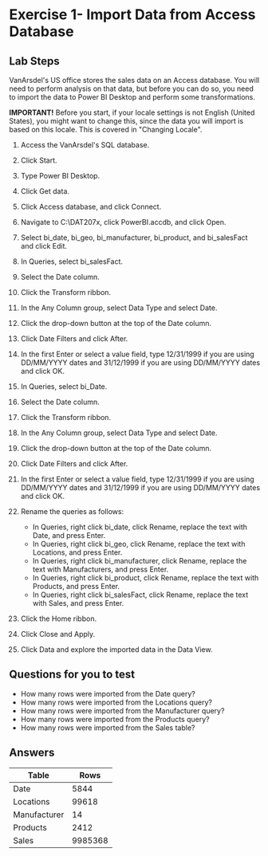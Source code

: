 # Exercise 1- Import Data from Access Database

## Lab Steps
VanArsdel's US office stores the sales data on an Access database. You will need to perform analysis on that data, but before you can do so, you need to import the data to Power BI Desktop and perform some transformations.

**IMPORTANT!** Before you start, if your locale settings is not English (United States), you might want to change this, since the data you will import is based on this locale. This is covered in "Changing Locale".

1. Access the VanArsdel's SQL database. 

2. Click Start.

3. Type Power BI Desktop.

4. Click Get data.

5. Click Access database, and click Connect.

6. Navigate to C:\DAT207x, click PowerBI.accdb, and click Open.

7. Select bi_date, bi_geo, bi_manufacturer, bi_product, and bi_salesFact and click Edit.

8. In Queries, select bi_salesFact.

9. Select the Date column.

10. Click the Transform ribbon.

11. In the Any Column group, select Data Type and select Date.

12. Click the drop-down button at the top of the Date column.

13. Click Date Filters and click After.

14. In the first Enter or select a value field, type 12/31/1999 if you are using DD/MM/YYYY dates and 31/12/1999 if you are using DD/MM/YYYY dates and click OK.

15. In Queries, select bi_Date.

16. Select the Date column.

17. Click the Transform ribbon.

18. In the Any Column group, select Data Type and select Date.

19. Click the drop-down button at the top of the Date column.

20. Click Date Filters and click After.

21. In the first Enter or select a value field, type 12/31/1999 if you are using DD/MM/YYYY dates and 31/12/1999 if you are using DD/MM/YYYY dates and click OK.

22. Rename the queries as follows:

    - In Queries, right click bi_date, click Rename, replace the text with Date, and press Enter.
    - In Queries, right click bi_geo, click Rename, replace the text with Locations, and press Enter.
    - In Queries, right click bi_manufacturer, click Rename, replace the text with Manufacturers, and press Enter.
    - In Queries, right click bi_product, click Rename, replace the text with Products, and press Enter.
    - In Queries, right click bi_salesFact, click Rename, replace the text with Sales, and press Enter.

23. Click the Home ribbon.
24. Click Close and Apply.
25. Click Data and explore the imported data in the Data View.

## Questions for you to test

- How many rows were imported from the Date query?
- How many rows were imported from the Locations query?
- How many rows were imported from the Manufacturer query?
- How many rows were imported from the Products query?
- How many rows were imported from the Sales table?

## Answers

Table | Rows 
--- | --- 
Date | 5844
Locations | 99618
Manufacturer | 14
Products | 2412
Sales | 9985368